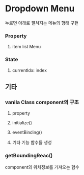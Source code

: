 # Dropdown Menu

누르면 아래로 펼쳐지는 메뉴의 형태 구현

### Property

1. item list Menu

### State

1. currentIdx: index


## 기타

### vanila Class component의 구조

1. property

2. initialize()

3. eventBinding()

4. 기타 기능 함수들 생성


### getBoundingReac()

component의 위치정보를 가져오는 함수
